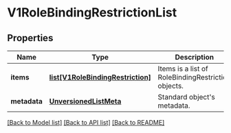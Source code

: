 # V1RoleBindingRestrictionList

## Properties
Name | Type | Description | Notes
------------ | ------------- | ------------- | -------------
**items** | [**list[V1RoleBindingRestriction]**](V1RoleBindingRestriction.md) | Items is a list of RoleBindingRestriction objects. | 
**metadata** | [**UnversionedListMeta**](UnversionedListMeta.md) | Standard object&#39;s metadata. | [optional] 

[[Back to Model list]](../README.md#documentation-for-models) [[Back to API list]](../README.md#documentation-for-api-endpoints) [[Back to README]](../README.md)


